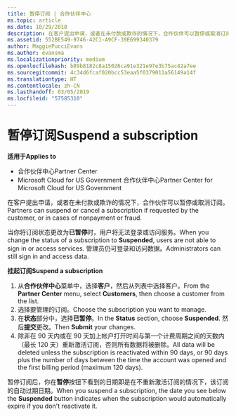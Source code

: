 ```yaml
---
title: 暂停订阅 | 合作伙伴中心
ms.topic: article
ms.date: 10/29/2018
description: 在客户提出申请，或者在未付款或欺诈的情况下，合作伙伴可以暂停或取消订阅。
ms.assetid: 552BE549-9746-42C1-A9CF-39E699340379
author: MaggiePucciEvans
ms.author: evansma
ms.localizationpriority: medium
ms.openlocfilehash: b89b8182c8a15026ca91e321e97e3b75ac42a7ee
ms.sourcegitcommit: 4c34d6fcaf020bcc53eaa5f0379011a56149a14f
ms.translationtype: HT
ms.contentlocale: zh-CN
ms.lasthandoff: 03/05/2019
ms.locfileid: "57585310"
---
```

# <a name="suspend-a-subscription"></a><span data-ttu-id="7456b-103">暂停订阅</span><span class="sxs-lookup"><span data-stu-id="7456b-103">Suspend a subscription</span></span>

<span data-ttu-id="7456b-104">**适用于**</span><span class="sxs-lookup"><span data-stu-id="7456b-104">**Applies to**</span></span>

-  <span data-ttu-id="7456b-105">合作伙伴中心</span><span class="sxs-lookup"><span data-stu-id="7456b-105">Partner Center</span></span>
-  <span data-ttu-id="7456b-106">Microsoft Cloud for US Government 合作伙伴中心</span><span class="sxs-lookup"><span data-stu-id="7456b-106">Partner Center for Microsoft Cloud for US Government</span></span>


<span data-ttu-id="7456b-107">在客户提出申请，或者在未付款或欺诈的情况下，合作伙伴可以暂停或取消订阅。</span><span class="sxs-lookup"><span data-stu-id="7456b-107">Partners can suspend or cancel a subscription if requested by the customer, or in cases of nonpayment or fraud.</span></span>

<span data-ttu-id="7456b-108">当你将订阅状态更改为**已暂停**时，用户将无法登录或访问服务。</span><span class="sxs-lookup"><span data-stu-id="7456b-108">When you change the status of a subscription to **Suspended**, users are not able to sign in or access services.</span></span> <span data-ttu-id="7456b-109">管理员仍可登录和访问数据。</span><span class="sxs-lookup"><span data-stu-id="7456b-109">Administrators can still sign in and access data.</span></span>

<span data-ttu-id="7456b-110">**挂起订阅**</span><span class="sxs-lookup"><span data-stu-id="7456b-110">**Suspend a subscription**</span></span>

1.  <span data-ttu-id="7456b-111">从**合作伙伴中心**菜单中，选择**客户**，然后从列表中选择客户。</span><span class="sxs-lookup"><span data-stu-id="7456b-111">From the **Partner Center** menu, select **Customers**, then choose a customer from the list.</span></span>
2.  <span data-ttu-id="7456b-112">选择要管理的订阅。</span><span class="sxs-lookup"><span data-stu-id="7456b-112">Choose the subscription you want to manage.</span></span>
3.  <span data-ttu-id="7456b-113">在**状态**部分中，选择**已暂停**。</span><span class="sxs-lookup"><span data-stu-id="7456b-113">In the **Status** section, choose **Suspended**.</span></span> <span data-ttu-id="7456b-114">然后**提交**更改。</span><span class="sxs-lookup"><span data-stu-id="7456b-114">Then **Submit** your changes.</span></span>
4.  <span data-ttu-id="7456b-115">除非在 90 天内或在 90 天加上帐户打开时间与第一个计费周期之间的天数内（最长 120 天）重新激活订阅，否则所有数据将被删除。</span><span class="sxs-lookup"><span data-stu-id="7456b-115">All data will be deleted unless the subscription is reactivated within 90 days, or 90 days plus the number of days between the time the account was opened and the first billing period (maximum 120 days).</span></span>

<span data-ttu-id="7456b-116">暂停订阅后，你在**暂停**按钮下看到的日期即是在不重新激活订阅的情况下，该订阅的自动过期日期。</span><span class="sxs-lookup"><span data-stu-id="7456b-116">When you suspend a subscription, the date you see below the **Suspended** button indicates when the subscription would automatically expire if you don't reactivate it.</span></span> 

